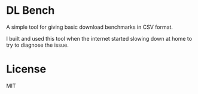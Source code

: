 # DL Bench
A simple tool for giving basic download benchmarks in CSV format.

I built and used this tool when the internet started slowing down at home to try to diagnose the issue.

# License
MIT